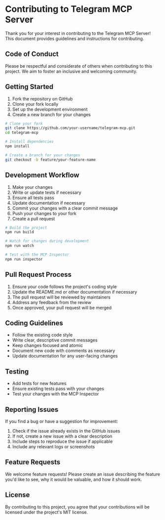 # Contributing to Telegram MCP Server

Thank you for your interest in contributing to the Telegram MCP Server! This document provides guidelines and instructions for contributing.

## Code of Conduct

Please be respectful and considerate of others when contributing to this project. We aim to foster an inclusive and welcoming community.

## Getting Started

1. Fork the repository on GitHub
2. Clone your fork locally
3. Set up the development environment
4. Create a new branch for your changes

```bash
# Clone your fork
git clone https://github.com/your-username/telegram-mcp.git
cd telegram-mcp

# Install dependencies
npm install

# Create a branch for your changes
git checkout -b feature/your-feature-name
```

## Development Workflow

1. Make your changes
2. Write or update tests if necessary
3. Ensure all tests pass
4. Update documentation if necessary
5. Commit your changes with a clear commit message
6. Push your changes to your fork
7. Create a pull request

```bash
# Build the project
npm run build

# Watch for changes during development
npm run watch

# Test with the MCP Inspector
npm run inspector
```

## Pull Request Process

1. Ensure your code follows the project's coding style
2. Update the README.md or other documentation if necessary
3. The pull request will be reviewed by maintainers
4. Address any feedback from the review
5. Once approved, your pull request will be merged

## Coding Guidelines

- Follow the existing code style
- Write clear, descriptive commit messages
- Keep changes focused and atomic
- Document new code with comments as necessary
- Update documentation for any user-facing changes

## Testing

- Add tests for new features
- Ensure existing tests pass with your changes
- Test your changes with the MCP Inspector

## Reporting Issues

If you find a bug or have a suggestion for improvement:

1. Check if the issue already exists in the GitHub issues
2. If not, create a new issue with a clear description
3. Include steps to reproduce the issue if applicable
4. Include any relevant logs or screenshots

## Feature Requests

We welcome feature requests! Please create an issue describing the feature you'd like to see, why it would be valuable, and how it should work.

## License

By contributing to this project, you agree that your contributions will be licensed under the project's MIT license.
